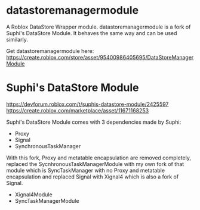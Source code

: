# datastoremanagermodule

A Roblox DataStore Wrapper module. datastoremanagermodule is a fork of Suphi's DataStore Module. It behaves the same way and can be used similarly.

Get datastoremanagermodule here:
https://create.roblox.com/store/asset/95400986405695/DataStoreManagerModule


# Suphi's DataStore Module
https://devforum.roblox.com/t/suphis-datastore-module/2425597
https://create.roblox.com/marketplace/asset/11671168253

Suphi's DataStore Module comes with 3 dependencies made by Suphi:
- Proxy
- Signal
- SynchronousTaskManager

With this fork, Proxy and metatable encapsulation are removed completely, replaced the SycnhronousTaskManagerModule with my own fork of that module which is SyncTaskManager with no Proxy and metatable encapsulation and replaced Signal with Xignal4 which is also a fork of Signal.
- Xignal4Module
- SyncTaskManagerModule
